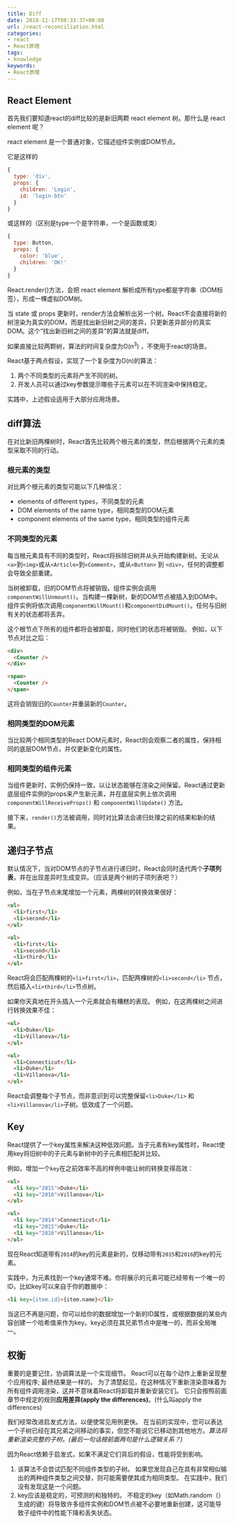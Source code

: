 ```yaml
---
title: Diff
date: 2018-11-17T08:33:37+00:00
url: /react-reconciliation.html
categories:
- react
- React原理
tags:
- knowledge
keywords:
- React原理
---
```



## React Element

首先我们要知道react的diff比较的是新旧两颗 react element 树。那什么是 react element 呢？

react element 是一个普通对象，它描述组件实例或DOM节点。

它是这样的
```js
{
  type: 'div',
  props: {
    children: 'Login',
    id: 'login-btn'
  }
}
```
或这样的（区别是type一个是字符串，一个是函数或类）
```js
{
  type: Button,
  props: {
    color: 'blue',
    children: 'OK!'
  }
}
```

React.render()方法，会把 react element 解析成所有type都是字符串（DOM标签），形成一棵虚拟DOM树。

当 state 或 props 更新时，render方法会解析出另一个树。React不会直接将新的树渲染为真实的DOM，而是找出新旧树之间的差异，只更新差异部分的真实DOM。这个“找出新旧树之间的差异”的算法就是diff。

如果直接比较两颗树，算法的时间复杂度为O(n<sup>3</sup>) ，不使用于react的场景。

React基于两点假设，实现了一个复杂度为O(n)的算法：

1. 两个不同类型的元素将产生不同的树。
2. 开发人员可以通过key参数提示哪些子元素可以在不同渲染中保持稳定。

实践中，上述假设适用于大部分应用场景。

## diff算法

在对比新旧两棵树时，React首先比较两个根元素的类型，然后根据两个元素的类型采取不同的行动。

### 根元素的类型

对比两个根元素的类型可能以下几种情况：

* elements of different types，不同类型的元素
* DOM elements of the same type，相同类型的DOM元素
* component elements of the same type，相同类型的组件元素

### 不同类型的元素

每当根元素具有不同的类型时，React将拆除旧树并从头开始构建新树。无论从`<a>`到`<img>`或从`<Article>`到`<Comment>`，或从`<Button>` 到 `<div>`，任何的调整都会导致全部重建。

当树被卸载，旧的DOM节点将被销毁。组件实例会调用`componentWillUnmount()`。当构建一棵新树，新的DOM节点被插入到DOM中。组件实例将依次调用`componentWillMount()`和`componentDidMount()`。任何与旧树有关的状态都将丢弃。

这个根节点下所有的组件都将会被卸载，同时他们的状态将被销毁。 例如，以下节点对比之后：

```html
<div>
  <Counter />
</div>

<span>
  <Counter />
</span>
```

这将会销毁旧的`Counter`并重装新的`Counter`。

### 相同类型的DOM元素

当比较两个相同类型的React DOM元素时，React则会观察二者的属性，保持相同的底层DOM节点，并仅更新变化的属性。

### 相同类型的组件元素

当组件更新时，实例仍保持一致，以让状态能够在渲染之间保留。React通过更新底层组件实例的props来产生新元素，并在底层实例上依次调用`componentWillReceiveProps()` 和 `componentWillUpdate()` 方法。

接下来，`render()`方法被调用，同时对比算法会递归处理之前的结果和新的结果。

## 递归子节点

默认情况下，当对DOM节点的子节点进行递归时，React会同时迭代两个**子项列表**，并在出现差异时生成变异。（应该是两个树的子项列表吧？）

例如，当在子节点末尾增加一个元素，两棵树的转换效果很好：

```html
<ul>
  <li>first</li>
  <li>second</li>
</ul>

<ul>
  <li>first</li>
  <li>second</li>
  <li>third</li>
</ul>
```

React将会匹配两棵树的`<li>first</li>`，匹配两棵树的`<li>second</li>` 节点，然后插入`<li>third</li>`节点树。

如果你天真地在开头插入一个元素就会有糟糕的表现。 例如，在这两棵树之间进行转换效果不佳：

```html
<ul>
  <li>Duke</li>
  <li>Villanova</li>
</ul>

<ul>
  <li>Connecticut</li>
  <li>Duke</li>
  <li>Villanova</li>
</ul>
```

React会调整每个子节点，而非意识到可以完整保留`<li>Duke</li>` 和 `<li>Villanova</li>`子树。低效成了一个问题。

## Key

React提供了一个key属性来解决这种低效问题。当子元素有key属性时，React使用key将旧树中的子元素与新树中的子元素相匹配并比较。

例如，增加一个`key`在之前效率不高的样例中能让树的转换变得高效：

```html
<ul>
  <li key="2015">Duke</li>
  <li key="2016">Villanova</li>
</ul>

<ul>
  <li key="2014">Connecticut</li>
  <li key="2015">Duke</li>
  <li key="2016">Villanova</li>
</ul>
```

现在React知道带有`2014`的key的元素是新的，仅移动带有`2015`和`2016`的key的元素。

实践中，为元素找到一个key通常不难。你将展示的元素可能已经带有一个唯一的ID，比如key可以来自于你的数据中：

```html
<li key={item.id}>{item.name}</li>
```

当这已不再是问题，你可以给你的数据增加一个新的ID属性，或根据数据的某些内容创建一个哈希值来作为key。key必须在其兄弟节点中是唯一的，而非全局唯一。

## 权衡

重要的是要记住，协调算法是一个实现细节。 React可以在每个动作上重新呈现整个应用程序; 最终结果是一样的。 为了清楚起见，在这种情况下重新渲染意味着为所有组件调用渲染，这并不意味着React将卸载并重新安装它们。 它只会按照前面章节中规定的规则**应用差异(apply the differences)**。(什么叫apply the differences)

我们经常改进启发式方法，以便使常见用例更快。 在当前的实现中，您可以表达一个子树已经在其兄弟之间移动的事实，但您不能说它已移动到其他地方。_算法将重新渲染完整的子树。(最后一句话根前面两句是什么逻辑关系？)_

因为React依赖于启发式，如果不满足它们背后的假设，性能将受到影响。

  1. 该算法不会尝试匹配不同组件类型的子树。 如果您发现自己在具有非常相似输出的两种组件类型之间交替，则可能需要使其成为相同类型。 在实践中，我们没有发现这是一个问题。
  2. key应该是稳定的，可预测的和独特的。 不稳定的key（如Math.random（）生成的键）将导致许多组件实例和DOM节点被不必要地重新创建，这可能导致子组件中的性能下降和丢失状态。

&nbsp;

 [1]: http://grfia.dlsi.ua.es/ml/algorithms/references/editsurvey_bille.pdf